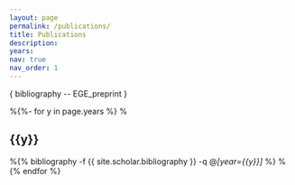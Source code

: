 ```yaml
---
layout: page
permalink: /publications/
title: Publications
description: 
years: 
nav: true
nav_order: 1
---
```

<!-- _pages/publications.md -->

<div class="Preprints">

  {  bibliography -- EGE_preprint }

%{%- for y in page.years %}
 % <h2 class="year">{{y}}</h2>
  %{% bibliography -f {{ site.scholar.bibliography }} -q @*[year={{y}}]* %}
%{% endfor %}

</div>

<div class="Publications">


</div>